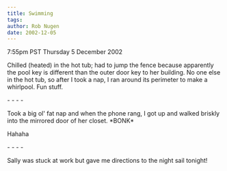 ```yaml
---
title: Swimming
tags: 
author: Rob Nugen
date: 2002-12-05
---
```


<p class=date>7:55pm PST Thursday 5 December 2002</p>

<p>Chilled (heated) in the hot tub; had to jump the fence because
apparently the pool key is different than the outer door key to her
building.  No one else in the hot tub, so after I took a nap, I ran
around its perimeter to make a whirlpool.  Fun stuff.</p>

<p>- - - -</p>

<p>Took a big ol' fat nap and when the phone rang, I got up and walked
briskly into the mirrored door of her closet.  *BONK*</p>

<p>Hahaha</p>

<p>- - - -</p>

<p>Sally was stuck at work but gave me directions to the night sail
tonight!</p>

